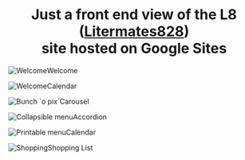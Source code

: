 <div style="text-align: center; " >
  <h1>Just a front end view of the L8
  <br />
  (<a href="https://sites.google.com/view/littermates828/ home">Litermates828</a>)
  <br />
  site hosted on Google Sites</h1>
</div>

<p />
<image src="./l8-img/l8-a-home.png" alt="Welcome" title="some-title">Welcome</image>

<p />
<image src="./l8-img/l8-b-calendar.png" alt="Welcome" title="some-title">Calendar</image>

<p />
<image src="./l8-img/l8-c-carousel.png" alt="Bunch `o pix`" title="some-title">Carousel</image>

<p />
<image src="./l8-img/l8-d-accoridan-menu.png" alt="Collapsible menu" title="some-title">Accordion</image>

<p />
<image src="./l8-img/l8-e-printable-menu.png" alt="Printable menu" title="some-title">Calendar</image>

<p />
<image src="./l8-img/l8-f-shopping-list.png" alt="Shopping" title="some-title">Shopping List</image>
